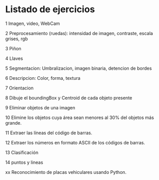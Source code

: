 # Listado de ejercicios

1	Imagen, video, WebCam

2	Preprocesamiento (ruedas): intensidad de imagen, contraste, escala grises, rgb

3	Piñon

4	Llaves

5	Segmentacion: Umbralizacion, imagen binaria, detencion de bordes

6	Descripcion: Color, forma, textura

7	Orientacion 

8	Dibuje el boundingBox y Centroid de cada objeto presente

9	Eliminar objetos de una imagen

10	Elimine los objetos cuya área sean menores al 30% del objetos más grande.

11	Extraer las líneas del código de barras.

12	Extraer los números en formato ASCII de los códigos de barras.

13	Clasificación

14	puntos y lineas

xx	Reconocimiento de placas vehiculares usando Python.
